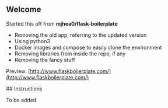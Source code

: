 ## Welcome

Started this off from **mjhea0/flask-boilerplate**

* Removing the old app, referring to the updated version
* Using python3
* Docker images and compose to easily clone the environment
* Removing libraries from inside the repo, if any
* Removing the fancy stuff

Preview: [http://www.flaskboilerplate.com/](http://www.flaskboilerplate.com/)

## Instructions

To be added
